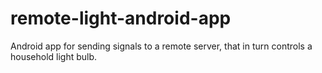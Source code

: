 # remote-light-android-app
Android app for sending signals to a remote server, that in turn controls a household light bulb.
